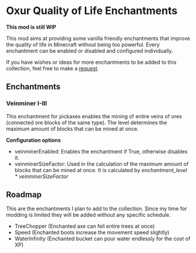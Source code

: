 # Oxur Quality of Life Enchantments

**This mod is still WIP**

This mod aims at providing some vanilla friendly enchantments that improve the quality of life in Minecraft without
being too powerful. Every enchantment can be enabled or disabled and configured individually.

If you have wishes or ideas for more enchantments to be added to this collection, feel free to make a 
[request](https://github.com/SamuelYaron/OxurQualityOfLifeEnchantments/issues).

## Enchantments

### Veinminer I-III
This enchantment for pickaxes enables the mining of entire veins of ores (connected ore blocks of the same type).
The level determines the maximum amount of blocks that can be mined at once.

**Configuration options**
- veinminerEnabled: Enables the enchantment if True, otherwise disables it.
- veinminerSizeFactor: Used in the calculation of the maximum amount of blocks that can be mined at once.
It is calculated by *enchantment_level * veinminerSizeFactor*

## Roadmap
This are the enchantments I plan to add to the collection. Since my time for modding is limited they will be added
without any specific schedule.
- TreeChopper (Enchanted axe can fell entire trees at once)
- Speed (Enchanted boots increase the movement speed slightly)
- WaterInfinity (Enchanted bucket can pour water endlessly for the cost of XP)